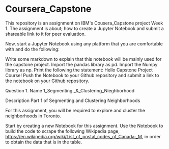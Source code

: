 # Coursera_Capstone
This repository is an assignment on IBM's Cousera_Capstone project Week 1.
The assignment is about; how to create a Jupyter Notebook and submit a shareable link to it for peer evaluation.

Now, start a Jupyter Notebook using any platform that you are comfortable with and do the following:

Write some markdown to explain that this notebook will be mainly used for the capstone project.
Import the pandas library as pd.
Import the Numpy library as np.
Print the following the statement: Hello Capstone Project Course!
Push the Notebook to your Github repository and submit a link to the notebook on your Github repository.

Question 1.
Name
1_Segmenting _&_Clustering_Nieghborhood


Description
Part 1 of Segmenting and Clustering Neighborhoods

For this assignment, you will be required to explore and cluster the neighborhoods in Toronto.

Start by creating a new Notebook for this assignment.
Use the Notebook to build the code to scrape the following Wikipedia page, https://en.wikipedia.org/wiki/List_of_postal_codes_of_Canada:_M, in order to obtain the data that is in the table.
